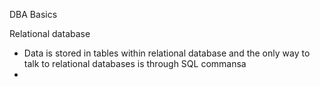
DBA Basics

Relational database
- Data is stored in tables within relational database and the only way to talk to relational databases is through SQL commansa 
- 

